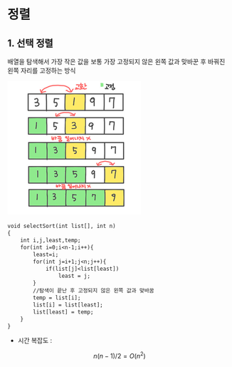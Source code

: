 # 정렬

## 1. 선택 정렬

배열을 탐색해서 가장 작은 값을 보통 가장 고정되지 않은 왼쪽 값과 맞바꾼 후 바꿔진 왼쪽 자리를 고정하는 방식

![](../.gitbook/assets/1.png)

```text
void selectSort(int list[], int n)
{
    int i,j,least,temp;
    for(int i=0;i<n-1;i++){
        least=i;
        for(int j=i+1;j<n;j++){
            if(list[j]<list[least])
                least = j;
        }
        //탐색이 끝난 후 고정되지 않은 왼쪽 값과 맞바꿈
        temp = list[i];
        list[i] = list[least];
        list[least] = temp;
    }
} 
```

* 시간 복잡도 : 

$$
n(n-1)/2 = O(n^2)
$$



